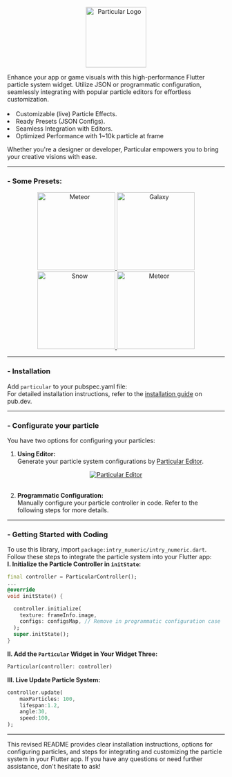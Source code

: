 <p align="center">
<img src="https://github.com/manjav/particular/raw/main/repo_files/logo.png" alt="Particular Logo" width="140" />
</p>
Enhance your app or game visuals with this high-performance Flutter particle system widget. Utilize JSON or programmatic configuration, seamlessly integrating with popular particle editors for effortless customization.  
<br>
<br>
<li>Customizable (live) Particle Effects.
<li>Ready Presets (JSON Configs).
<li>Seamless Integration with Editors.
<li>Optimized Performance with 1~10k particle at frame

Whether you're a designer or developer, Particular empowers you to bring your creative visions with ease.

---

### - Some Presets:

<a href="https://github.com/manjav/particular/raw/main/example/assets">
<p float="left" align="center">
   <img width="180" src="https://github.com/manjav/particular/raw/main/repo_files/example_meteor.gif" alt="Meteor">
   <img width="180" src="https://github.com/manjav/particular/raw/main/repo_files/example_galaxy.gif" alt="Galaxy">
   <img width="180" src="https://github.com/manjav/particular/raw/main/repo_files/example_snow.gif" alt="Snow">
   <img width="180" src="https://github.com/manjav/particular/raw/main/repo_files/example_firework.gif" alt="Meteor">
  </table>
</a>

---

### - Installation
Add `particular` to your pubspec.yaml file:  
For detailed installation instructions, refer to the [installation guide](https://pub.dev/packages/particular/install) on pub.dev.
<br>

---

### - Configurate your particle
You have two options for configuring your particles:
1. <b>Using Editor:</b>  
Generate your particle system configurations by [Particular Editor](https://manjav.github.io/particular/editor/web).

<a href="https://manjav.github.io/particular/editor/web">
<p align="center"><img src="https://github.com/manjav/particular/raw/main/repo_files/editor.gif" alt="Particular Editor" /></p>
</a>
<br>

2. <b>Programmatic Configuration:</b>  
Manually configure your particle controller in code. Refer to the following steps for more details.

---

### - Getting Started with Coding
To use this library, import `package:intry_numeric/intry_numeric.dart`.<br>
Follow these steps to integrate the particle system into your Flutter app:<br>
<b>I. Initialize the Particle Controller in `initState`:</b>
``` dart
final controller = ParticularController();
...
@override
void initState() {

  controller.initialize(
    texture: frameInfo.image,
    configs: configsMap, // Remove in programmatic configuration case
  );
  super.initState();
}
```
<b>II. Add the `Particular` Widget in Your Widget Three:</b>
``` dart
Particular(controller: controller)
```

<b>III. Live Update Particle System:</b>
``` dart
controller.update(
    maxParticles: 100,
    lifespan:1.2,
    angle:30,
    speed:100,
);
```

---

This revised README provides clear installation instructions, options for configuring particles, and steps for integrating and customizing the particle system in your Flutter app. If you have any questions or need further assistance, don't hesitate to ask!